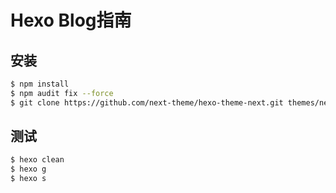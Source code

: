 # Hexo Blog指南
## 安装
```bash
$ npm install
$ npm audit fix --force
$ git clone https://github.com/next-theme/hexo-theme-next.git themes/next
```

## 测试

```bash
$ hexo clean
$ hexo g
$ hexo s
```

